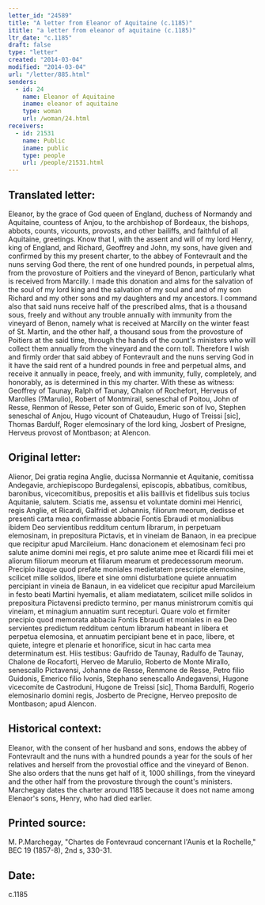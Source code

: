 ```yaml
---
letter_id: "24589"
title: "A letter from Eleanor of Aquitaine (c.1185)"
ititle: "a letter from eleanor of aquitaine (c.1185)"
ltr_date: "c.1185"
draft: false
type: "letter"
created: "2014-03-04"
modified: "2014-03-04"
url: "/letter/885.html"
senders:
  - id: 24
    name: Eleanor of Aquitaine
    iname: eleanor of aquitaine
    type: woman
    url: /woman/24.html
receivers:
  - id: 21531
    name: Public
    iname: public
    type: people
    url: /people/21531.html
---
```

<h2> Translated letter:</h2>Eleanor, by the grace of God queen of England, duchess of Normandy and Aquitaine, countess of Anjou, to the archbishop of Bordeaux, the bishops, abbots, counts, vicounts, provosts, and other bailiffs, and faithful of all Aquitaine, greetings.
Know that I, with the assent and will of my lord Henry, king of England, and Richard, Geoffrey and John, my sons, have given and confirmed by this my present charter, to the abbey of Fontevrault and the nuns serving God there, the rent of one hundred pounds, in perpetual alms, from the provosture of Poitiers and the vineyard of Benon, particularly what is received from Marcilly.  I made this donation and alms for the salvation of the soul of my lord king and the salvation of my soul and and of my son Richard and my other sons and my daughters and my ancestors.  I command also that said nuns receive half of the prescribed alms, that is a thousand sous, freely and without any trouble annually with immunity from the vineyard of Benon, namely what is received at Marcilly on the winter feast of St. Martin, and the other half, a thousand sous from the provosture of Poitiers at the said time, through the hands of the count's ministers who will collect them annually from the vineyard and the corn toll.  Therefore I wish and firmly order that said abbey of Fontevrault and the nuns serving God in it have the said rent of a hundred pounds in free and perpetual alms, and receive it annually in peace, freely, and with immunity, fully, completely, and honorably, as is determined in this my charter.
With these as witness:  Geoffrey of Taunay, Ralph of Taunay, Chalon of Rochefort, Herveus of Marolles (?Marulio), Robert of Montmirail, seneschal of Poitou, John of Resse, Renmon of Resse, Peter son of Guido, Emeric son of Ivo, Stephen seneschal of Anjou, Hugo vicount of Chateaudun, Hugo of Treissi [sic], Thomas Bardulf, Roger elemosinary of the lord king, Josbert of Presigne, Herveus provost of Montbason; at Alencon.
<h2 class="mt-4"> Original letter:</h2>Alienor, Dei gratia regina Anglie, ducissa Normannie et Aquitanie, comitissa Andegavie, archiepiscopo Burdegalensi, episcopis, abbatibus, comitibus, baronibus, vicecomitibus, prepositis et aliis baillivis et fidelibus suis tocius Aquitanie, salutem.
Sciatis me, assensu et voluntate domini mei Henrici, regis Anglie, et Ricardi, Galfridi et Johannis, filiorum meorum, dedisse et presenti carta mea confirmasse abbacie Fontis Ebraudi et monialibus ibidem Deo servientibus redditum centum librarum, in perpetuam elemosinam, in prepositura Pictavis, et in vineiam de Banaon, in ea precipue que recipitur apud Marcileium.  Hanc donacionem et elemosinam feci pro salute anime domini mei regis, et pro salute anime mee et Ricardi filii mei et aliorum filiorum meorum et filiarum mearum et predecessorum meorum.  Precipio itaque quod prefate moniales medietatem prescripte elemosine, scilicet mille solidos, libere et sine omni disturbatione quiete annuatim percipiant in vineia de Banaun, in ea videlicet que recipitur apud Marcileium in festo beati Martini hyemalis, et aliam mediatatem, scilicet mille solidos in prepositura Pictavensi predicto termino, per manus ministrorum comitis qui vineiam, et minagium annuatim sunt recepturi.  Quare volo et firmiter precipio quod memorata abbacia Fontis Ebraudi et moniales in ea Deo servientes predictum redditum centum librarum habeant in libera et perpetua elemosina, et annuatim percipiant bene et in pace, libere, et quiete, integre et plenarie et honorifice, sicut in hac carta mea determinatum est.
Hiis testibus:  Gaufrido de Taunay, Radulfo de Taunay, Chalone de Rocaforti, Herveo de Marulio, Roberto de Monte Mirallo, senescallo Pictavensi, Johanne de Resse, Renmone de Resse, Petro filio Guidonis, Emerico filio Ivonis, Stephano senescallo Andegavensi, Hugone vicecomite de Castroduni, Hugone de Treissi [sic], Thoma Bardulfi, Rogerio elemosinario domini regis, Josberto de Precigne, Herveo preposito de Montbason; apud Alencon.
<h2 class="mt-4"> Historical context:</h2>Eleanor, with the consent of her husband and sons, endows the abbey of Fontevrault and the nuns with a hundred pounds a year for the souls of her relatives and herself from the provostial office and the vineyard of Benon.  She also orders that the nuns get half of it, 1000 shillings, from the vineyard and the other half from the provosture through the count's ministers.  Marchegay dates the charter around 1185 because it does not name among Elenaor's sons, Henry, who had died earlier.
<h2 class="mt-4"> Printed source:</h2>M. P.Marchegay, "Chartes de Fontevraud concernant l'Aunis et la Rochelle," BEC 19 (1857-8), 2nd s, 330-31.
<h2 class="mt-4"> Date:</h2>c.1185